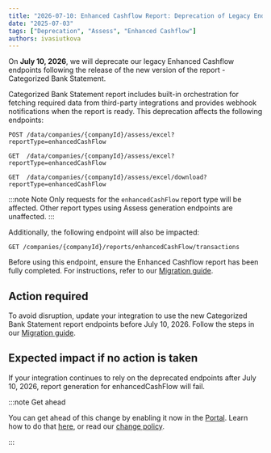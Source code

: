 ```yaml
---
title: "2026-07-10: Enhanced Cashflow Report: Deprecation of Legacy Endpoints"
date: "2025-07-03"
tags: ["Deprecation", "Assess", "Enhanced Cashflow"]
authors: ivasiutkova
---
```


On **July 10, 2026**, we will deprecate our legacy Enhanced Cashflow endpoints following the release of the new version of the report - Categorized Bank Statement.

<!--truncate-->

Categorized Bank Statement report includes built-in orchestration for fetching required data from third-party integrations and provides webhook notifications when the report is ready.
This deprecation affects the following endpoints:

`POST /data/companies/{companyId}/assess/excel?reportType=enhancedCashFlow`

`GET  /data/companies/{companyId}/assess/excel?reportType=enhancedCashFlow`

`GET  /data/companies/{companyId}/assess/excel/download?reportType=enhancedCashFlow`

:::note Note
Only requests for the `enhancedCashFlow` report type will be affected. Other report types using Assess generation endpoints are unaffected.
:::

Additionally, the following endpoint will also be impacted:

`GET /companies/{companyId}/reports/enhancedCashFlow/transactions`

Before using this endpoint, ensure the Enhanced Cashflow report has been fully completed. For instructions, refer to our [Migration guide](https://docs.codat.io/lending/features/enhanced-cash-flow-migration).

## Action required

To avoid disruption, update your integration to use the new Categorized Bank Statement report endpoints before July 10, 2026. Follow the steps in our [Migration guide](https://docs.codat.io/lending/features/enhanced-cash-flow-migration).

## Expected impact if no action is taken

If your integration continues to rely on the deprecated endpoints after July 10, 2026, report generation for enhancedCashFlow will fail. 


:::note Get ahead

You can get ahead of this change by enabling it now in the [Portal](https://app.codat.io/developers/api-deprecations). Learn how to do that [here](https://docs.codat.io/configure/portal/developers), or read our [change policy](https://docs.codat.io/using-the-api/change-policy).

:::
